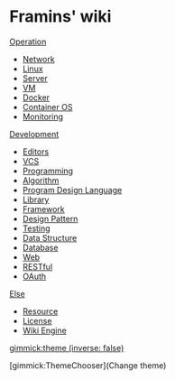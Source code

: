Framins' wiki
=============

[Operation]()

* [Network](network/README.md)
* [Linux](linux/README.md)
* [Server](server/README.md)
* [VM](vm/README.md)
* [Docker](docker/README.md)
* [Container OS](containeros/README.md)
* [Monitoring](monitoring/README.md)

[Development]()

* [Editors](editors/README.md)
* [VCS](vcs/README.md)
* [Programming](programming/README.md)
* [Algorithm](algorithm.md)
* [Program Design Language](pdl/README.md)
* [Library](library/README.md)
* [Framework](framework/README.md)
* [Design Pattern](design-pattern/README.md)
* [Testing](testing/README.md)
* [Data Structure](data-structure/README.md)
* [Database](database/README.md)
* [Web](web/README.md)
* [RESTful](restful/README.md)
* [OAuth](oahuth.md)

[Else]()

* [Resource](resource.md)
* [License](license.md)
* [Wiki Engine](wiki-engine.md)

[gimmick:theme (inverse: false)](journal)

[gimmick:ThemeChooser](Change theme)

